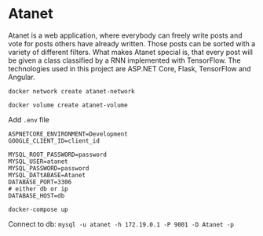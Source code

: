 # Atanet
Atanet is a web application, where everybody can freely write posts and vote for posts others have already written. Those posts can be sorted with a variety of different filters. What makes Atanet special is, that every post will be given a class classified by a RNN implemented with TensorFlow.
The technologies used in this project are ASP.NET Core, Flask, TensorFlow and Angular.

`docker network create atanet-network`

`docker volume create atanet-volume`

Add `.env` file

```
ASPNETCORE_ENVIRONMENT=Development
GOOGLE_CLIENT_ID=client_id

MYSQL_ROOT_PASSWORD=password
MYSQL_USER=atanet
MYSQL_PASSWORD=password
MYSQL_DATtABASE=Atanet
DATABASE_PORT=3306
# either db or ip
DATABASE_HOST=db
```

`docker-compose up`

Connect to db:
`mysql -u atanet -h 172.19.0.1 -P 9001 -D Atanet -p`
